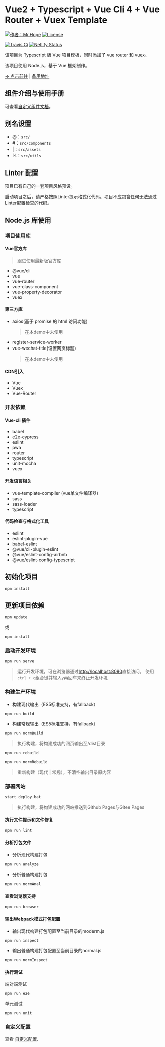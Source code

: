 # Vue2 + Typescript + Vue Cli 4 + Vue Router + Vuex Template

[![作者：Mr.Hope](https://img.shields.io/badge/作者-Mr.Hope-blue.svg?style=for-the-badge)](https://mrhope.site)
[![License](https://img.shields.io/github/license/mister-hope/vue-template?style=for-the-badge)](https://github.com/Mister-Hope/vue-template/blob/master/LICENSE)

[![Travis Ci](https://img.shields.io/travis/com/Mister-Hope/vue-template/master?style=flat-square&logo=travis-ci)](https://travis-ci.com/Mister-Hope/vue-template)
[![Netlify Status](https://img.shields.io/netlify/f900457b-a946-4874-9fc9-ddf41395417c?style=flat-square&logo=netlify)](https://app.netlify.com/sites/vue2-ts/deploys)

该项目为 Typescript 版 Vue 项目模板，同时添加了 vue router 和 vuex。

该项目使用 Node.js，基于 Vue 框架制作。

[→ 点击前往](https://vuets.nenuyouth.com) | [备用地址](https://vue2-ts.netlify.com/)

## 组件介绍与使用手册

可查看[自定义组件文档](https://mrhope.site/code/vue/component.html)。

## 别名设置

- @：`src/`
- \#：`src/components`
- |：`src/assets`
- %：`src/utils`

## Linter 配置

项目已有自己的一套项目风格预设。

启动项目之后，请严格按照Linter提示格式化代码。项目不应包含任何无法通过Linter配置检查的代码。

## Node.js 库使用

### 项目使用库

#### Vue官方库

> 跟进使用最新版官方库

- @vue/cli
- vue
- vue-router
- vue-class-component
- vue-property-decorator
- vuex

#### 第三方库

- axios(基于 promise 的 html 访问功能)
  > 在本demo中未使用
- register-service-worker
- vue-wechat-title(设置网页标题)
  > 在本demo中未使用

#### CDN引入

- Vue
- Vuex
- Vue-Router

### 开发依赖

#### Vue-cli 插件

- babel
- e2e-cypress
- eslint
- pwa
- router
- typescript
- unit-mocha
- vuex

#### 开发语言相关

- vue-template-compiler (vue单文件编译器)
- sass
- sass-loader
- typescript

#### 代码检查与格式化工具

- eslint
- eslint-plugin-vue
- babel-eslint
- @vue/cli-plugin-eslint
- @vue/eslint-config-airbnb
- @vue/eslint-config-typescript

## 初始化项目

```bash
npm install
```

## 更新项目依赖

```bash
npm update
```

或

```bash
npm install
```

### 启动开发环境

```bash
npm run serve
```

> 运行开发环境，可在浏览器通过[http://localhost:8080](http://localhost:8080)直接访问。
> 使用`ctrl + c`组合键并输入`y`再回车来终止开发环境

### 构建生产环境

- 构建现代输出（ES5标准支持，有fallback）

```bash
npm run build
```

- 构建常规输出（ES5标准支持，有fallback）

```bash
npm run normBuild
```

> 执行构建，将构建成功的网页输出至/dist目录

```bash
npm run rebuild
```

```bash
npm run normRebuild
```

> 重新构建（现代 | 常规），不清空输出目录原内容

### 部署网站

```bash
start deploy.bat
```

> 执行构建，将构建成功的网站推送到Github Pages与Gitee Pages

#### 执行文件提示和文件修复

```bash
npm run lint
```

#### 分析打包文件

- 分析现代构建打包

```bash
npm run analyze
```

- 分析普通构建打包

```bash
npm run normAnal
```

#### 查看浏览器支持

```bash
npm run browser
```

#### 输出Webpack模式打包配置

- 输出现代构建打包配置至当前目录的moderm.js

```bash
npm run inspect
```

- 输出普通构建打包配置至当前目录的normal.js

```bash
npm run normInspect
```

#### 执行测试

端对端测试

```bash
npm run e2e
```

单元测试

```bash
npm run unit
```

### 自定义配置

查看 [自定义配置](https://cli.vuejs.org/zh/config/).
